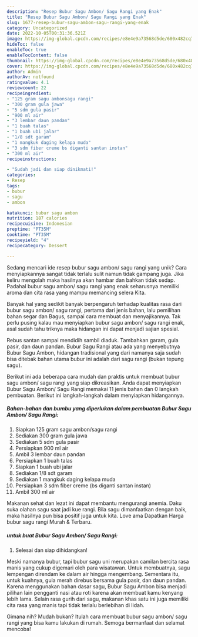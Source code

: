 ```yaml
---
description: "Resep Bubur Sagu Ambon/ Sagu Rangi yang Enak"
title: "Resep Bubur Sagu Ambon/ Sagu Rangi yang Enak"
slug: 1677-resep-bubur-sagu-ambon-sagu-rangi-yang-enak
category: Uncategorized
date: 2022-10-05T00:31:36.521Z
image: https://img-global.cpcdn.com/recipes/e8e4e9a73568d5de/680x482cq70/bubur-sagu-ambon-sagu-rangi-foto-resep-utama.jpg
hideToc: false
enableToc: true
enableTocContent: false
thumbnail: https://img-global.cpcdn.com/recipes/e8e4e9a73568d5de/680x482cq70/bubur-sagu-ambon-sagu-rangi-foto-resep-utama.jpg
cover: https://img-global.cpcdn.com/recipes/e8e4e9a73568d5de/680x482cq70/bubur-sagu-ambon-sagu-rangi-foto-resep-utama.jpg
author: Admin
authorAv: notfound
ratingvalue: 4.1
reviewcount: 22
recipeingredient:
- "125 gram sagu ambonsagu rangi"
- "300 gram gula jawa"
- "5 sdm gula pasir"
- "900 ml air"
- "3 lembar daun pandan"
- "1 buah talas"
- "1 buah ubi jalar"
- "1/8 sdt garam"
- "1 mangkuk daging kelapa muda"
- "3 sdm fiber creme bs diganti santan instan"
- "300 ml air"
recipeinstructions:

- "Sudah jadi dan siap dinikmati!"
categories:
- Resep
tags:
- bubur
- sagu
- ambon

katakunci: bubur sagu ambon 
nutrition: 187 calories
recipecuisine: Indonesian
preptime: "PT35M"
cooktime: "PT35M"
recipeyield: "4"
recipecategory: Dessert

---
```





Sedang mencari ide resep bubur sagu ambon/ sagu rangi yang unik? Cara menyiapkannya sangat tidak terlalu sulit namun tidak gampang juga. Jika keliru mengolah maka hasilnya akan hambar dan bahkan tidak sedap. Padahal bubur sagu ambon/ sagu rangi yang enak seharusnya memiliki aroma dan cita rasa yang mampu memancing selera Kita.





Banyak hal yang sedikit banyak berpengaruh terhadap kualitas rasa dari bubur sagu ambon/ sagu rangi, pertama dari jenis bahan, lalu pemilihan bahan segar dan Bagus, sampai cara membuat dan menyajikannya. Tak perlu pusing kalau mau menyiapkan bubur sagu ambon/ sagu rangi enak,      asal sudah tahu triknya maka hidangan ini dapat menjadi sajian spesial.














Rebus santan sampai mendidih sambil diaduk. Tambahkan garam, gula pasir, dan daun pandan. Bubur Sagu Rangi atau ada yang menyebutnya Bubur Sagu Ambon, hidangan tradisional yang dari namanya saja sudah bisa ditebak bahan utama bubur ini adalah dari sagu rangi (bukan tepung sagu).






Berikut ini ada beberapa cara mudah dan praktis untuk membuat bubur sagu ambon/ sagu rangi yang siap dikreasikan. Anda dapat menyiapkan Bubur Sagu Ambon/ Sagu Rangi memakai 11 jenis bahan dan 0 langkah pembuatan. Berikut ini langkah-langkah dalam menyiapkan hidangannya.

<!--inarticleads1-->

##### Bahan-bahan dan bumbu yang diperlukan dalam pembuatan Bubur Sagu Ambon/ Sagu Rangi:

1. Siapkan 125 gram sagu ambon/sagu rangi
1. Sediakan 300 gram gula jawa
1. Sediakan 5 sdm gula pasir
1. Persiapkan 900 ml air
1. Ambil 3 lembar daun pandan
1. Persiapkan 1 buah talas
1. Siapkan 1 buah ubi jalar
1. Sediakan 1/8 sdt garam
1. Sediakan 1 mangkuk daging kelapa muda
1. Persiapkan 3 sdm fiber creme (bs diganti santan instan)
1. Ambil 300 ml air


Makanan sehat dan lezat ini dapat membantu mengurangi anemia. Daku suka olahan sagu saat jadi kue rangi. Bila sagu dimanfaatkan dengan baik, maka hasilnya pun bisa positif juga untuk kita. Love ama Dapatkan Harga bubur sagu rangi Murah &amp; Terbaru. 

<!--inarticleads2-->

#####  untuk buat Bubur Sagu Ambon/ Sagu Rangi:


1. Selesai dan siap dihidangkan!

Meski namanya bubur, tapi bubur sagu uni merupakan camilan bercita rasa manis yang cukup digemari oleh para wisatawan. Untuk membuatnya, sagu lempengan direndam ke dalam air hingga mengembang. Sementara itu, untuk kuahnya, gula merah direbus bersama gula pasir, dan daun pandan. Karena menggunakan bahan dasar sagu, Bubur Sagu Ambon bisa menjadi pilihan lain pengganti nasi atau roti karena akan membuat kamu kenyang lebih lama. Selain rasa gurih dari sagu, makanan khas satu ini juga memiliki cita rasa yang manis tapi tidak terlalu berlebihan di lidah. 

Gimana nih? Mudah bukan? Itulah cara membuat bubur sagu ambon/ sagu rangi yang bisa kamu lakukan di rumah. Semoga bermanfaat dan selamat mencoba!
